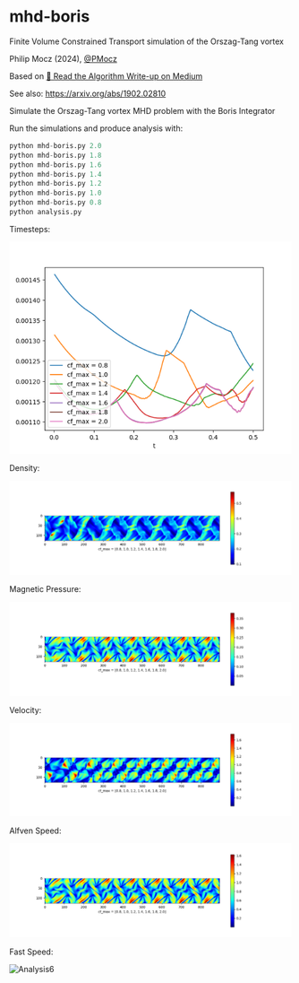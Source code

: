 # mhd-boris
Finite Volume Constrained Transport simulation of the Orszag-Tang vortex

Philip Mocz (2024), [@PMocz](https://twitter.com/PMocz)

Based on 
[📝 Read the Algorithm Write-up on Medium](https://levelup.gitconnected.com/create-your-own-constrained-transport-magnetohydrodynamics-simulation-with-python-276f787f537d)

See also: https://arxiv.org/abs/1902.02810

Simulate the Orszag-Tang vortex MHD problem
with the Boris Integrator

Run the simulations and produce analysis with:

```python
python mhd-boris.py 2.0
python mhd-boris.py 1.8
python mhd-boris.py 1.6
python mhd-boris.py 1.4
python mhd-boris.py 1.2
python mhd-boris.py 1.0
python mhd-boris.py 0.8
python analysis.py
```

Timesteps:

![Analysis1](./analysis_dt.png)


Density:

![Analysis2](./analysis_rho.png)

Magnetic Pressure:

![Analysis3](./analysis_P_B.png)

Velocity:

![Analysis4](./analysis_v.png)

Alfven Speed: 

![Analysis5](./analysis_ca.png)

Fast Speed:

![Analysis6](./analysis_caf.png)

